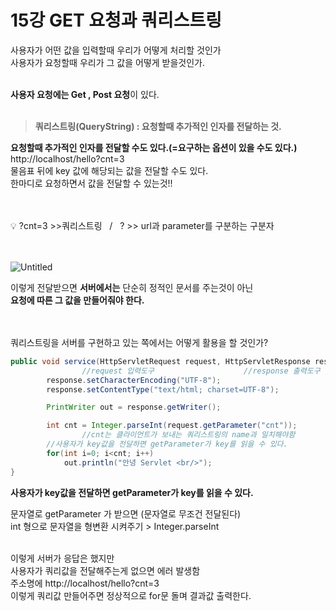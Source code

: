 # 15강 GET 요청과 쿼리스트링


사용자가 어떤 값을 입력할때 우리가 어떻게 처리할 것인가  
사용자가 요청할때 우리가 그 값을 어떻게 받을것인가.
<br><br>

**사용자 요청에는 Get , Post 요청**이 있다.
<br><br>

> **쿼리스트링(QueryString)  :  요청할때 추가적인 인자를 전달하는 것.**


**요청할때 추가적인 인자를 전달할 수도 있다.(=요구하는 옵션이 있을 수도 있다.)**  
http://localhost/hello?cnt=3  
물음표 뒤에 key 값에 해당되는 값을 전달할 수도 있다.  
한마디로 요청하면서 값을 전달할 수 있는것!!    
<br><br>

<aside>
💡 ?cnt=3 >>쿼리스트링  &nbsp;&nbsp;/&nbsp;&nbsp;  ?  >> url과 parameter를 구분하는  구분자

</aside>
<br><br>


![Untitled](https://user-images.githubusercontent.com/89206108/163719473-739eb133-b300-452f-9e00-1b8c4b73a0aa.png)


이렇게 전달받으면 **서버에서는** 단순히 정적인 문서를 주는것이 아닌  
**요청에 따른 그 값을 만들어줘야 한다.**  
<br><br>

쿼리스트링을 서버를 구현하고 있는 쪽에서는 어떻게 활용을 할 것인가?

```java
public void service(HttpServletRequest request, HttpServletResponse response) throws ServletException, IOExeption {
				//request 입력도구                    //response 출력도구
		response.setCharacterEncoding("UTF-8");
		response.setContentType("text/html; charset=UTF-8");

		PrintWriter out = response.getWriter();

		int cnt = Integer.parseInt(request.getParameter("cnt")); 
				//cnt는 클라이언트가 보내는 쿼리스트링의 name과 일치해야함
        //사용자가 key값을 전달하면 getParameter가 key를 읽을 수 있다.
		for(int i=0; i<cnt; i++)
			out.println("안녕 Servlet <br/>");
}
```

**사용자가 key값을 전달하면 getParameter가 key를 읽을 수 있다.**

문자열로 getParameter 가 받으면 (문자열로 무조건 전달된다)  
int 형으로 문자열을 형변환 시켜주기 > Integer.parseInt
<br><br>

이렇게 서버가 응답은 했지만   
사용자가 쿼리값을 전달해주는게 없으면 에러 발생함  
주소명에 http://localhost/hello?cnt=3  
이렇게 쿼리값 만들어주면 정상적으로 for문 돌며 결과값 출력한다.
<br>
